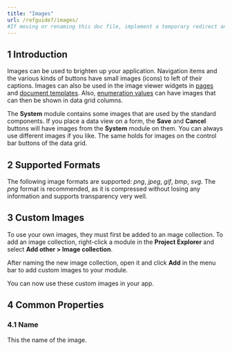 ```yaml
---
title: "Images"
url: /refguide7/images/
#If moving or renaming this doc file, implement a temporary redirect and let the respective team know they should update the URL in the product. See Mapping to Products for more details.
---
```


## 1 Introduction

Images can be used to brighten up your application. Navigation items and the various kinds of buttons have small images (icons) to left of their captions. Images can also be used in the image viewer widgets in [pages](/refguide7/pages/) and [document templates](/refguide7/document-templates/). Also, [enumeration values](/refguide7/enumeration-values/) can have images that can then be shown in data grid columns.

The **System** module contains some images that are used by the standard components. If you place a data view on a form, the **Save** and **Cancel** buttons will have images from the **System** module on them. You can always use different images if you like. The same holds for images on the control bar buttons of the data grid.

## 2 Supported Formats

The following image formats are supported: *png*, *jpeg*, *gif*, *bmp*, *svg*. The *png* format is recommended, as it is compressed without losing any information and supports transparency very well.

## 3 Custom Images

To use your own images, they must first be added to an mage collection. To add an image collection, right-click a module in the **Project Explorer** and select **Add other > Image collection**.

After naming the new image collection, open it and click **Add** in the menu bar to add custom images to your module.

You can now use these custom images in your app.

## 4 Common Properties

### 4.1 Name

This the name of the image.
